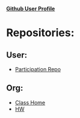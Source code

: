 [**Github User Profile**](https://github.com/gooberglob)

# **Repositories:**
##   User:
* [Participation Repo](https://github.com/gooberglob/DataSci-participation)

##   Org:
* [Class Home](https://github.com/USF-Psych-DataSci)
* [HW](https://github.com/USF-Psych-DataSci/HW)



